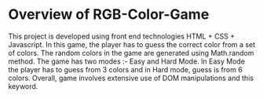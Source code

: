 # Overview of RGB-Color-Game
This project is developed using front end technologies HTML + CSS + Javascript. In this game, the player has to guess the correct color from a set of colors. The random colors in the game are generated using Math.random method. The game has two modes :- Easy and Hard Mode. In Easy Mode the player has to guess from 3 colors and in Hard mode, guess is from 6 colors. Overall, game involves extensive use of DOM manipulations and this keyword.
